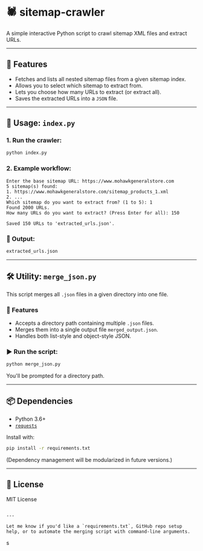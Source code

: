 # 🕷️ sitemap-crawler

A simple interactive Python script to crawl sitemap XML files and extract URLs.

---

## 🔧 Features

- Fetches and lists all nested sitemap files from a given sitemap index.
- Allows you to select which sitemap to extract from.
- Lets you choose how many URLs to extract (or extract all).
- Saves the extracted URLs into a `JSON` file.

---

## 🚀 Usage: `index.py`

### 1. Run the crawler:

```bash
python index.py
````

### 2. Example workflow:

```
Enter the base sitemap URL: https://www.mohawkgeneralstore.com
5 sitemap(s) found:
1. https://www.mohawkgeneralstore.com/sitemap_products_1.xml
2. ...
Which sitemap do you want to extract from? (1 to 5): 1
Found 2000 URLs.
How many URLs do you want to extract? (Press Enter for all): 150

Saved 150 URLs to 'extracted_urls.json'.
```

### 📂 Output:

```bash
extracted_urls.json
```

---

## 🛠 Utility: `merge_json.py`

This script merges all `.json` files in a given directory into one file.

### 📌 Features

* Accepts a directory path containing multiple `.json` files.
* Merges them into a single output file `merged_output.json`.
* Handles both list-style and object-style JSON.

### ▶️ Run the script:

```bash
python merge_json.py
```

You'll be prompted for a directory path.

---

## 📦 Dependencies

* Python 3.6+
* [`requests`](https://pypi.org/project/requests/)

Install with:

```bash
pip install -r requirements.txt
```

(Dependency management will be modularized in future versions.)

---

## 📝 License

MIT License

```

---

Let me know if you'd like a `requirements.txt`, GitHub repo setup help, or to automate the merging script with command-line arguments.
```
s
